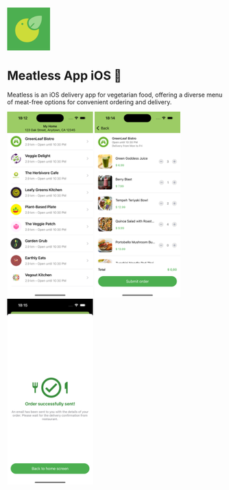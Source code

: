
<p float="left">
<img src="images/logo.png" alt="drawing" width="100"/>
</p>

# Meatless App iOS 🥬

Meatless is an iOS delivery app for vegetarian food, offering a diverse menu of meat-free options for convenient ordering and delivery.

<p float="left">
<img src="images/screenshot-1.png" alt="drawing" width="200"/>
<img src="images/screenshot-2.png" alt="drawing" width="200"/>
<img src="images/screenshot-3.png" alt="drawing" width="200"/>
</p>
